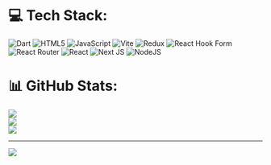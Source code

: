 # 💻 Tech Stack:
![Dart](https://img.shields.io/badge/dart-%230175C2.svg?style=for-the-badge&logo=dart&logoColor=white) ![HTML5](https://img.shields.io/badge/html5-%23E34F26.svg?style=for-the-badge&logo=html5&logoColor=white) ![JavaScript](https://img.shields.io/badge/javascript-%23323330.svg?style=for-the-badge&logo=javascript&logoColor=%23F7DF1E) ![Vite](https://img.shields.io/badge/vite-%23646CFF.svg?style=for-the-badge&logo=vite&logoColor=white) ![Redux](https://img.shields.io/badge/redux-%23593d88.svg?style=for-the-badge&logo=redux&logoColor=white) ![React Hook Form](https://img.shields.io/badge/React%20Hook%20Form-%23EC5990.svg?style=for-the-badge&logo=reacthookform&logoColor=white) ![React Router](https://img.shields.io/badge/React_Router-CA4245?style=for-the-badge&logo=react-router&logoColor=white) ![React](https://img.shields.io/badge/react-%2320232a.svg?style=for-the-badge&logo=react&logoColor=%2361DAFB) ![Next JS](https://img.shields.io/badge/Next-black?style=for-the-badge&logo=next.js&logoColor=white) ![NodeJS](https://img.shields.io/badge/node.js-6DA55F?style=for-the-badge&logo=node.js&logoColor=white)
# 📊 GitHub Stats:
![](https://github-readme-stats.vercel.app/api?username=rajat-github-2001-&theme=dark&hide_border=false&include_all_commits=true&count_private=true)<br/>
![](https://github-readme-streak-stats.herokuapp.com/?user=rajat-github-2001&theme=dark&hide_border=false)<br/>
![](https://github-readme-stats.vercel.app/api/top-langs/?username=rajat-github-2001&theme=dark&hide_border=false&include_all_commits=true&count_private=true&layout=compact)

---
[![](https://visitcount.itsvg.in/api?id=rajat-github-2001&icon=0&color=0)](https://visitcount.itsvg.in)

<!-- Proudly created with GPRM ( https://gprm.itsvg.in ) -->
